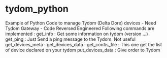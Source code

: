 # tydom_python
Example of Python Code to manage Tydom (Delta Dore) devices - Need Tydom Gateway - Code Reversed Engineered
Following commands are implemented :
get_info            : Get some information on tydom (version ...)
get_ping            : Just Send a ping message to the Tydom. Not useful
get_devices_meta    :
get_devices_data    :
get_confis_file     : This one get the list of device declared on your tydom
put_devices_data    : Give order to Tydom
